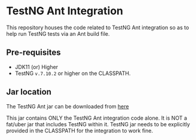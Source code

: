 # TestNG Ant Integration

This repository houses the code related to TestNG Ant integration so as to help run TestNG tests via an Ant build file.

## Pre-requisites

* JDK11 (or) Higher
* TestNG `v.7.10.2` or higher on the CLASSPATH.

## Jar location

The TestNG Ant jar can be downloaded from [here](https://repo1.maven.org/maven2/org/testng/testng-ant/1.0.0/)

This jar contains ONLY the TestNG Ant integration code alone. It is NOT a fat/uber jar that includes TestNG within it.
TestNG jar needs to be explicitly provided in the CLASSPATH for the integration to work fine.
